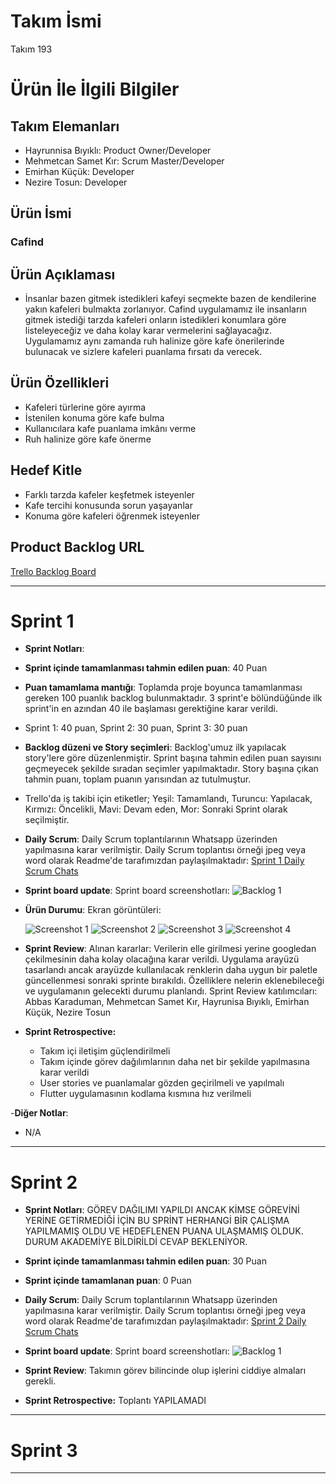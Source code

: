 # **Takım İsmi**

Takım 193

# Ürün İle İlgili Bilgiler

## Takım Elemanları

- Hayrunnisa Bıyıklı: Product Owner/Developer
- Mehmetcan Samet Kır: Scrum Master/Developer
- Emirhan Küçük: Developer
- Nezire Tosun: Developer


## Ürün İsmi

###   Cafind

## Ürün Açıklaması

- İnsanlar bazen gitmek istedikleri kafeyi seçmekte bazen de kendilerine yakın kafeleri bulmakta zorlanıyor. Cafind uygulamamız ile insanların gitmek istediği tarzda kafeleri onların istedikleri konumlara göre listeleyeceğiz ve daha kolay karar vermelerini sağlayacağız. Uygulamamız aynı zamanda ruh halinize göre kafe önerilerinde bulunacak ve sizlere kafeleri puanlama fırsatı da verecek.

## Ürün Özellikleri

-	Kafeleri türlerine göre ayırma
-	İstenilen konuma göre kafe bulma
-	Kullanıcılara kafe puanlama imkânı verme
-	Ruh halinize göre kafe önerme


## Hedef Kitle

- Farklı tarzda kafeler keşfetmek isteyenler
- Kafe tercihi konusunda sorun yaşayanlar
-	Konuma göre kafeleri öğrenmek isteyenler


## Product Backlog URL

[Trello Backlog Board](https://trello.com/b/XBwTw0px/project-management)

---

# Sprint 1

- **Sprint Notları**:

- **Sprint içinde tamamlanması tahmin edilen puan**: 40 Puan

- **Puan tamamlama mantığı**: Toplamda proje boyunca tamamlanması gereken 100 puanlık backlog bulunmaktadır. 3 sprint'e bölündüğünde ilk sprint'in en azından 40 ile başlaması gerektiğine karar verildi.
- Sprint 1: 40 puan, Sprint 2: 30 puan, Sprint 3: 30 puan 


- **Backlog düzeni ve Story seçimleri**: Backlog'umuz ilk yapılacak story'lere göre düzenlenmiştir. Sprint başına tahmin edilen puan sayısını geçmeyecek şekilde sıradan seçimler yapılmaktadır. Story başına çıkan tahmin puanı, toplam puanın yarısından az tutulmuştur. 

- Trello'da iş takibi için etiketler; Yeşil: Tamamlandı, Turuncu: Yapılacak, Kırmızı: Öncelikli, Mavi: Devam eden, Mor: Sonraki Sprint olarak seçilmiştir.

- **Daily Scrum**: Daily Scrum toplantılarının Whatsapp üzerinden yapılmasına karar verilmiştir. Daily Scrum toplantısı örneği jpeg veya word olarak Readme'de tarafımızdan paylaşılmaktadır: [Sprint 1 Daily Scrum Chats](https://github.com/Krmzkk/BootcampScrumTemplate/blob/main/Project%20Management/Sprint1Documents/Meeting%20Chat.docx)

- **Sprint board update**: Sprint board screenshotları: 
![Backlog 1](https://github.com/Krmzkk/BootcampScrumTemplate/blob/main/Project%20Management/Sprint1Documents/Sprint1%20Trello.png?raw=true)


- **Ürün Durumu**: Ekran görüntüleri:
 
  ![Screenshot 1](https://github.com/Krmzkk/BootcampScrumTemplate/blob/main/App%20Screenshot%20V2/Kay%C4%B1t.png?raw=true)
  ![Screenshot 2](https://github.com/Krmzkk/BootcampScrumTemplate/blob/main/App%20Screenshot%20V2/Giris.png?raw=true)
  ![Screenshot 3](https://github.com/Krmzkk/BootcampScrumTemplate/blob/main/App%20Screenshot%20V2/Ana%20ekran.png?raw=true)
  ![Screenshot 4](https://github.com/Krmzkk/BootcampScrumTemplate/blob/main/App%20Screenshot%20V2/Profil.png?raw=true)

- **Sprint Review**: 
Alınan kararlar: Verilerin elle girilmesi yerine googledan çekilmesinin daha kolay olacağına karar verildi. Uygulama arayüzü tasarlandı ancak arayüzde kullanılacak renklerin daha uygun bir paletle güncellenmesi sonraki sprinte bırakıldı. Özelliklere nelerin eklenebileceği ve uygulamanın gelecekti durumu planlandı.
Sprint Review katılımcıları: Abbas Karaduman, Mehmetcan Samet Kır, Hayrunisa Bıyıklı, Emirhan Küçük, Nezire Tosun

- **Sprint Retrospective:**
  - Takım içi iletişim güçlendirilmeli
  - Takım içinde görev dağılımlarının daha net bir şekilde yapılmasına karar verildi
  - User stories ve puanlamalar gözden geçirilmeli ve yapılmalı
  - Flutter uygulamasının kodlama kısmına hız verilmeli

-**Diğer Notlar**:
- N/A

---

# Sprint 2

- **Sprint Notları**: GÖREV DAĞILIMI YAPILDI ANCAK KİMSE GÖREVİNİ YERİNE GETİRMEDİĞİ İÇİN BU SPRİNT HERHANGİ BİR ÇALIŞMA YAPILMAMIŞ OLDU VE HEDEFLENEN PUANA ULAŞMAMIŞ OLDUK. DURUM AKADEMİYE BİLDİRİLDİ CEVAP BEKLENİYOR.

- **Sprint içinde tamamlanması tahmin edilen puan**: 30 Puan
- **Sprint içinde tamamlanan puan**: 0 Puan

- **Daily Scrum**: Daily Scrum toplantılarının Whatsapp üzerinden yapılmasına karar verilmiştir. Daily Scrum toplantısı örneği jpeg veya word olarak Readme'de tarafımızdan paylaşılmaktadır: [Sprint 2 Daily Scrum Chats](https://github.com/Krmzkk/BootcampScrumTemplate/blob/main/Project%20Management/Sprint2Documents/Meeting%20Chats.docx)

- **Sprint board update**: Sprint board screenshotları: 
![Backlog 1](https://github.com/Krmzkk/BootcampScrumTemplate/blob/main/Project%20Management/Sprint2Documents/Sprint2trello.PNG?raw=true)

- **Sprint Review**: 
 Takımın görev bilincinde olup işlerini ciddiye almaları gerekli.

- **Sprint Retrospective:**
  Toplantı YAPILAMADI



---

# Sprint 3

---

